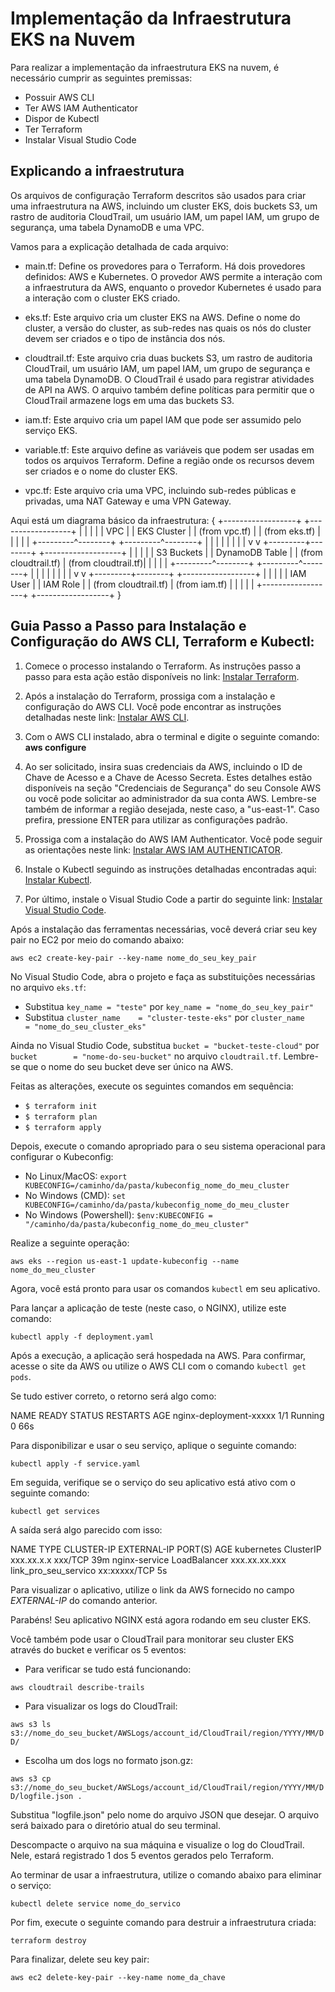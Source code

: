 # Implementação da Infraestrutura EKS na Nuvem

Para realizar a implementação da infraestrutura EKS na nuvem, é necessário cumprir as seguintes premissas:

- Possuir AWS CLI
- Ter AWS IAM Authenticator
- Dispor de Kubectl
- Ter Terraform
- Instalar Visual Studio Code

## Explicando a infraestrutura

Os arquivos de configuração Terraform descritos são usados para criar uma infraestrutura na AWS, incluindo um cluster EKS, dois buckets S3, um rastro de auditoria CloudTrail, um usuário IAM, um papel IAM, um grupo de segurança, uma tabela DynamoDB e uma VPC.

Vamos para a explicação detalhada de cada arquivo:

- main.tf: Define os provedores para o Terraform. Há dois provedores definidos: AWS e Kubernetes. O provedor AWS permite a interação com a infraestrutura da AWS, enquanto o provedor Kubernetes é usado para a interação com o cluster EKS criado.

- eks.tf: Este arquivo cria um cluster EKS na AWS. Define o nome do cluster, a versão do cluster, as sub-redes nas quais os nós do cluster devem ser criados e o tipo de instância dos nós.

- cloudtrail.tf: Este arquivo cria duas buckets S3, um rastro de auditoria CloudTrail, um usuário IAM, um papel IAM, um grupo de segurança e uma tabela DynamoDB. O CloudTrail é usado para registrar atividades de API na AWS. O arquivo também define políticas para permitir que o CloudTrail armazene logs em uma das buckets S3.

- iam.tf: Este arquivo cria um papel IAM que pode ser assumido pelo serviço EKS.

- variable.tf: Este arquivo define as variáveis que podem ser usadas em todos os arquivos Terraform. Define a região onde os recursos devem ser criados e o nome do cluster EKS.

- vpc.tf: Este arquivo cria uma VPC, incluindo sub-redes públicas e privadas, uma NAT Gateway e uma VPN Gateway.

Aqui está um diagrama básico da infraestrutura:
{
+------------------+     +------------------+
|                  |     |                  |
|      VPC         |     |   EKS Cluster   |
|  (from vpc.tf)   |     |   (from eks.tf) |
|                  |     |                  |
+---------^--------+     +---------^--------+
          |                          |
          |                          |
          |                          |
          |                          |
          v                          v
+---------+--------+     +-------------------+
|                  |     |                   |
|   S3 Buckets     |     |  DynamoDB Table   |
| (from cloudtrail.tf)  |  (from cloudtrail.tf)|
|                  |     |                   |
+---------^--------+     +---------^--------+
          |                          |
          |                          |
          |                          |
          |                          |
          v                          v
+---------+--------+     +------------------+
|                  |     |                  |
|   IAM User       |     |  IAM Role        |
| (from cloudtrail.tf)  |  (from iam.tf)   |
|                  |     |                  |
+------------------+     +------------------+
}

## Guia Passo a Passo para Instalação e Configuração do AWS CLI, Terraform e Kubectl:

1. Comece o processo instalando o Terraform. As instruções passo a passo para esta ação estão disponíveis no link: [Instalar Terraform](https://learn.hashicorp.com/tutorials/terraform/install-cli).

2. Após a instalação do Terraform, prossiga com a instalação e configuração do AWS CLI. Você pode encontrar as instruções detalhadas neste link: [Instalar AWS CLI](https://aws.amazon.com/cli/).

3. Com o AWS CLI instalado, abra o terminal e digite o seguinte comando: **aws configure**

4. Ao ser solicitado, insira suas credenciais da AWS, incluindo o ID de Chave de Acesso e a Chave de Acesso Secreta. Estes detalhes estão disponíveis na seção "Credenciais de Segurança" do seu Console AWS ou você pode solicitar ao administrador da sua conta AWS. Lembre-se também de informar a região desejada, neste caso, a "us-east-1". Caso prefira, pressione ENTER para utilizar as configurações padrão.

5. Prossiga com a instalação do AWS IAM Authenticator. Você pode seguir as orientações neste link: [Instalar AWS IAM AUTHENTICATOR](https://docs.aws.amazon.com/eks/latest/userguide/install-aws-iam-authenticator.html).

6. Instale o Kubectl seguindo as instruções detalhadas encontradas aqui: [Instalar Kubectl](https://kubernetes.io/docs/tasks/tools/install-kubectl/).

7. Por último, instale o Visual Studio Code a partir do seguinte link: [Instalar Visual Studio Code](https://code.visualstudio.com/download).

Após a instalação das ferramentas necessárias, você deverá criar seu key pair no EC2 por meio do comando abaixo:

`aws ec2 create-key-pair --key-name nome_do_seu_key_pair`

No Visual Studio Code, abra o projeto e faça as substituições necessárias no arquivo `eks.tf`:

- Substitua `key_name = "teste"` por `key_name = "nome_do_seu_key_pair"`
- Substitua `cluster_name    = "cluster-teste-eks"` por `cluster_name    = "nome_do_seu_cluster_eks"`

Ainda no Visual Studio Code, substitua `bucket = "bucket-teste-cloud"` por `bucket        = "nome-do-seu-bucket"` no arquivo `cloudtrail.tf`. Lembre-se que o nome do seu bucket deve ser único na AWS.

Feitas as alterações, execute os seguintes comandos em sequência:

- `$ terraform init`
- `$ terraform plan`
- `$ terraform apply`

Depois, execute o comando apropriado para o seu sistema operacional para configurar o Kubeconfig:

- No Linux/MacOS: `export KUBECONFIG=/caminho/da/pasta/kubeconfig_nome_do_meu_cluster`
- No Windows (CMD): `set KUBECONFIG=/caminho/da/pasta/kubeconfig_nome_do_meu_cluster`
- No Windows (Powershell): `$env:KUBECONFIG = "/caminho/da/pasta/kubeconfig_nome_do_meu_cluster"`

Realize a seguinte operação:

`aws eks --region us-east-1 update-kubeconfig --name nome_do_meu_cluster`

Agora, você está pronto para usar os comandos `kubectl` em seu aplicativo.

Para lançar a aplicação de teste (neste caso, o NGINX), utilize este comando:

`kubectl apply -f deployment.yaml`

Após a execução, a aplicação será hospedada na AWS. Para confirmar, acesse o site da AWS ou utilize o AWS CLI com o comando `kubectl get pods`.

Se tudo estiver correto, o retorno será algo como:

NAME                                READY   STATUS    RESTARTS   AGE
nginx-deployment-xxxxx   1/1     Running   0          66s

Para disponibilizar e usar o seu serviço, aplique o seguinte comando:

`kubectl apply -f service.yaml`

Em seguida, verifique se o serviço do seu aplicativo está ativo com o seguinte comando:

`kubectl get services`

A saída será algo parecido com isso:

NAME            TYPE           CLUSTER-IP      EXTERNAL-IP      PORT(S)        AGE
kubernetes      ClusterIP      xxx.xx.x.x      <none>           xxx/TCP        39m
nginx-service   LoadBalancer   xxx.xx.xx.xxx   link_pro_seu_servico  xx:xxxxx/TCP   5s

Para visualizar o aplicativo, utilize o link da AWS fornecido no campo *EXTERNAL-IP* do comando anterior.

Parabéns! Seu aplicativo NGINX está agora rodando em seu cluster EKS.

Você também pode usar o CloudTrail para monitorar seu cluster EKS através do bucket e verificar os 5 eventos:

- Para verificar se tudo está funcionando:

`aws cloudtrail describe-trails`

- Para visualizar os logs do CloudTrail:

`aws s3 ls s3://nome_do_seu_bucket/AWSLogs/account_id/CloudTrail/region/YYYY/MM/DD/`

- Escolha um dos logs no formato json.gz:

`aws s3 cp s3://nome_do_seu_bucket/AWSLogs/account_id/CloudTrail/region/YYYY/MM/DD/logfile.json .`

Substitua "logfile.json" pelo nome do arquivo JSON que desejar. O arquivo será baixado para o diretório atual do seu terminal.

Descompacte o arquivo na sua máquina e visualize o log do CloudTrail. Nele, estará registrado 1 dos 5 eventos gerados pelo Terraform.

Ao terminar de usar a infraestrutura, utilize o comando abaixo para eliminar o serviço:

`kubectl delete service nome_do_servico`

Por fim, execute o seguinte comando para destruir a infraestrutura criada:

`terraform destroy`

Para finalizar, delete seu key pair:

`aws ec2 delete-key-pair --key-name nome_da_chave`

